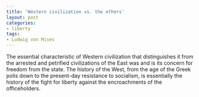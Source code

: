 ```yaml
---
title: 'Western civilization vs. the others'
layout: post
categories:
- liberty
tags:
- Ludwig von Mises
---
```


The essential characteristic of Western civilization that distinguishes it from the arrested and petrified civilizations of the East was and is its concern for freedom from the state. The history of the West, from the age of the Greek polis down to the present-day resistance to socialism, is essentially the history of the fight for liberty against the encroachments of the officeholders.